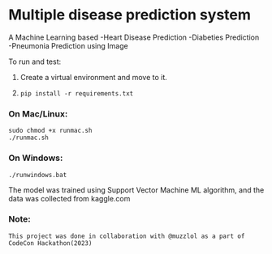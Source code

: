 # Multiple disease prediction system
A Machine Learning based 
-Heart Disease Prediction
-Diabeties Prediction
-Pneumonia Prediction using Image

To run and test:
1. Create a virtual environment and move to it.
2.     pip install -r requirements.txt
### On Mac/Linux:
    sudo chmod +x runmac.sh
    ./runmac.sh
### On Windows:
    ./runwindows.bat

The model was trained using Support Vector Machine ML algorithm, and the data was collected from kaggle.com
### Note:
    This project was done in collaboration with @muzzlol as a part of CodeCon Hackathon(2023)
